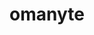 ---
id: 138
title: omanyte
types: [rock,water]
image: https://raw.githubusercontent.com/PokeAPI/sprites/master/sprites/pokemon/138.png
---